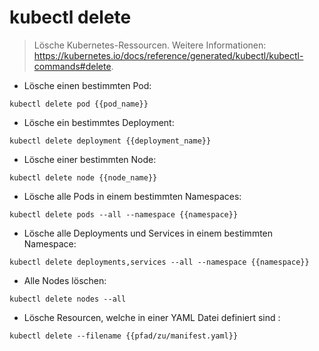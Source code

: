 # kubectl delete

> Lösche Kubernetes-Ressourcen.
> Weitere Informationen: <https://kubernetes.io/docs/reference/generated/kubectl/kubectl-commands#delete>.

- Lösche einen bestimmten Pod:

`kubectl delete pod {{pod_name}}`

- Lösche ein bestimmtes Deployment:

`kubectl delete deployment {{deployment_name}}`

- Lösche einer bestimmten Node:

`kubectl delete node {{node_name}}`

- Lösche alle Pods in einem bestimmten Namespaces:

`kubectl delete pods --all --namespace {{namespace}}`

- Lösche alle Deployments und Services in einem bestimmten Namespace:

`kubectl delete deployments,services --all --namespace {{namespace}}`

- Alle Nodes löschen:

`kubectl delete nodes --all`

- Lösche Resourcen, welche in einer YAML Datei definiert sind :

`kubectl delete --filename {{pfad/zu/manifest.yaml}}`
